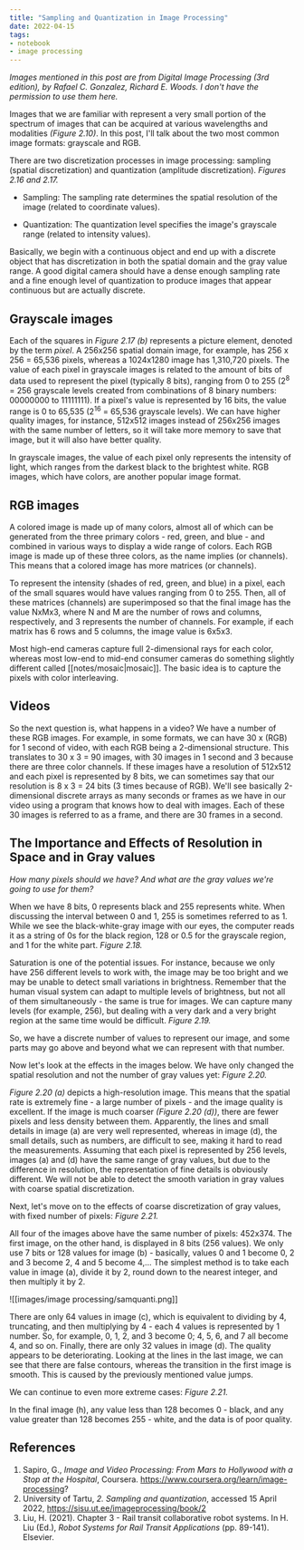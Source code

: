 ```yaml
---
title: "Sampling and Quantization in Image Processing"
date: 2022-04-15
tags:
- notebook
- image processing
---
```

*Images mentioned in this post are from Digital Image Processing (3rd edition), by Rafael C. Gonzalez, Richard E. Woods. I don't have the permission to use them here.*

Images that we are familiar with represent a very small portion of the spectrum of images that can be acquired at various wavelengths and modalities _(Figure 2.10)_. In this post, I'll talk about the two most common image formats: grayscale and RGB.

There are two discretization processes in image processing: sampling (spatial discretization) and quantization (amplitude discretization). _Figures 2.16 and 2.17._

-   Sampling: The sampling rate determines the spatial resolution of the image (related to coordinate values).

-   Quantization: The quantization level specifies the image's grayscale range (related to intensity values).

Basically, we begin with a continuous object and end up with a discrete object that has discretization in both the spatial domain and the gray value range. A good digital camera should have a dense enough sampling rate and a fine enough level of quantization to produce images that appear continuous but are actually discrete.

## Grayscale images

Each of the squares in _Figure 2.17 (b)_ represents a picture element, denoted by the term _pixel_. A 256x256 spatial domain image, for example, has 256 x 256 = 65,536 pixels, whereas a 1024x1280 image has 1,310,720 pixels. The value of each pixel in grayscale images is related to the amount of bits of data used to represent the pixel (typically 8 bits), ranging from 0 to 255 (2<sup>8</sup> = 256 grayscale levels created from combinations of 8 binary numbers: 00000000 to 11111111). If a pixel's value is represented by 16 bits, the value range is 0 to 65,535 (2<sup>16</sup> = 65,536 grayscale levels). We can have higher quality images, for instance, 512x512 images instead of 256x256 images with the same number of letters, so it will take more memory to save that image, but it will also have better quality.

In grayscale images, the value of each pixel only represents the intensity of light, which ranges from the darkest black to the brightest white. RGB images, which have colors, are another popular image format.

## RGB images

A colored image is made up of many colors, almost all of which can be generated from the three primary colors - red, green, and blue - and combined in various ways to display a wide range of colors. Each RGB image is made up of these three colors, as the name implies (or channels). This means that a colored image has more matrices (or channels).

To represent the intensity (shades of red, green, and blue) in a pixel, each of the small squares would have values ranging from 0 to 255. Then, all of these matrices (channels) are superimposed so that the final image has the value NxMx3, where N and M are the number of rows and columns, respectively, and 3 represents the number of channels. For example, if each matrix has 6 rows and 5 columns, the image value is 6x5x3.

Most high-end cameras capture full 2-dimensional rays for each color, whereas most low-end to mid-end consumer cameras do something slightly different called [[notes/mosaic|mosaic]]. The basic idea is to capture the pixels with color interleaving.

## Videos

So the next question is, what happens in a video? We have a number of these RGB images. For example, in some formats, we can have 30 x (RGB) for 1 second of video, with each RGB being a 2-dimensional structure. This translates to 30 x 3 = 90 images, with 30 images in 1 second and 3 because there are three color channels. If these images have a resolution of 512x512 and each pixel is represented by 8 bits, we can sometimes say that our resolution is 8 x 3 = 24 bits (3 times because of RGB). We'll see basically 2-dimensional discrete arrays as many seconds or frames as we have in our video using a program that knows how to deal with images. Each of these 30 images is referred to as a frame, and there are 30 frames in a second.

## The Importance and Effects of Resolution in Space and in Gray values

_How many pixels should we have? And what are the gray values we're going to use for them?_

When we have 8 bits, 0 represents black and 255 represents white. When discussing the interval between 0 and 1, 255 is sometimes referred to as 1. While we see the black-white-gray image with our eyes, the computer reads it as a string of 0s for the black region, 128 or 0.5 for the grayscale region, and 1 for the white part. _Figure 2.18._

Saturation is one of the potential issues. For instance, because we only have 256 different levels to work with, the image may be too bright and we may be unable to detect small variations in brightness. Remember that the human visual system can adapt to multiple levels of brightness, but not all of them simultaneously - the same is true for images. We can capture many levels (for example, 256), but dealing with a very dark and a very bright region at the same time would be difficult. _Figure 2.19._

So, we have a discrete number of values to represent our image, and some parts may go above and beyond what we can represent with that number.

Now let's look at the effects in the images below. We have only changed the spatial resolution and not the number of gray values yet: _Figure 2.20._

_Figure 2.20 (a)_ depicts a high-resolution image. This means that the spatial rate is extremely fine - a large number of pixels - and the image quality is excellent. If the image is much coarser _(Figure 2.20 (d))_, there are fewer pixels and less density between them. Apparently, the lines and small details in image (a) are very well represented, whereas in image (d), the small details, such as numbers, are difficult to see, making it hard to read the measurements. Assuming that each pixel is represented by 256 levels, images (a) and (d) have the same range of gray values, but due to the difference in resolution, the representation of fine details is obviously different. We will not be able to detect the smooth variation in gray values with coarse spatial discretization.

Next, let's move on to the effects of coarse discretization of gray values, with fixed number of pixels: _Figure 2.21._

All four of the images above have the same number of pixels: 452x374. The first image, on the other hand, is displayed in 8 bits (256 values). We only use 7 bits or 128 values for image (b) - basically, values 0 and 1 become 0, 2 and 3 become 2, 4 and 5 become 4,… The simplest method is to take each value in image (a), divide it by 2, round down to the nearest integer, and then multiply it by 2.

![[images/image processing/samquanti.png]]

There are only 64 values in image (c), which is equivalent to dividing by 4, truncating, and then multiplying by 4 - each 4 values is represented by 1 number. So, for example, 0, 1, 2, and 3 become 0; 4, 5, 6, and 7 all become 4, and so on. Finally, there are only 32 values in image (d). The quality appears to be deteriorating. Looking at the lines in the last image, we can see that there are false contours, whereas the transition in the first image is smooth. This is caused by the previously mentioned value jumps.

We can continue to even more extreme cases: _Figure 2.21._

In the final image (h), any value less than 128 becomes 0 - black, and any value greater than 128 becomes 255 - white, and the data is of poor quality.

## References
1.  Sapiro, G., _Image and Video Processing: From Mars to Hollywood with a Stop at the Hospital_, Coursera. https://www.coursera.org/learn/image-processing?
2.  University of Tartu, _2. Sampling and quantization_, accessed 15 April 2022, https://sisu.ut.ee/imageprocessing/book/2
3.  Liu, H. (2021). Chapter 3 - Rail transit collaborative robot systems. In H. Liu (Ed.), _Robot Systems for Rail Transit Applications_ (pp. 89-141). Elsevier.
